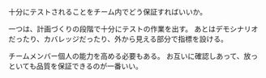 十分にテストされることをチーム内でどう保証すればいいか。

一つは、計画づくりの段階で十分にテストの作業を出す。
あとはデモシナリオだったり、カバレッジだったり、外から見える部分で指標を設ける。

チームメンバー個人の能力を高める必要もある。
お互いに確認しあって、放っといても品質を保証できるのが一番いい。
